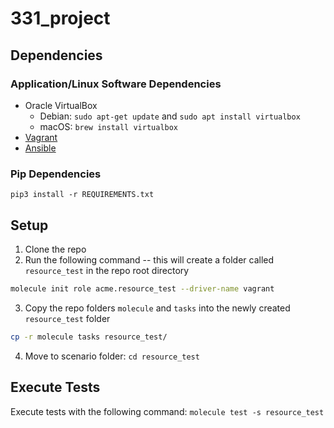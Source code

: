 # 331_project
## Dependencies

### Application/Linux Software Dependencies
* Oracle VirtualBox
  * Debian: `sudo apt-get update` and `sudo apt install virtualbox`
  * macOS: `brew install virtualbox`
* [Vagrant](https://developer.hashicorp.com/vagrant/downloads)
* [Ansible](https://docs.ansible.com/ansible/latest/installation_guide/installation_distros.html)

### Pip Dependencies
`pip3 install -r REQUIREMENTS.txt`

## Setup
1. Clone the repo
2. Run the following command -- this will create a folder called `resource_test` in the repo root directory
```bash
molecule init role acme.resource_test --driver-name vagrant
```
3. Copy the repo folders `molecule` and `tasks` into the newly created `resource_test` folder
```bash
cp -r molecule tasks resource_test/
```
4. Move to scenario folder: `cd resource_test`

## Execute Tests
Execute tests with the following command: `molecule test -s resource_test`
